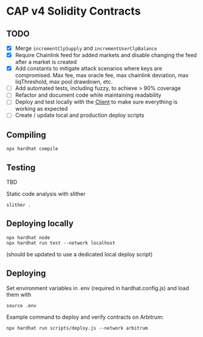 # CAP v4 Solidity Contracts

## TODO

- [x] Merge `incrementClpSupply` and `incrementUserClpBalance`
- [x] Require Chainlink feed for added markets and disable changing the feed after a market is created
- [x] Add constants to mitigate attack scenarios where keys are compromised. Max fee, max oracle fee, max chainlink deviation, max liqThreshold, max pool drawdown, etc.
- [ ] Add automated tests, including fuzzy, to achieve > 90% coverage
- [ ] Refactor and document code while maintaining readability
- [ ] Deploy and test locally with the [Client](https://github.com/capofficial/client) to make sure everything is working as expected
- [ ] Create / update local and production deploy scripts

## Compiling

```
npx hardhat compile
```

## Testing

TBD

Static code analysis with slither

```
slither .
```

## Deploying locally

```
npx hardhat node
npx hardhat run test --network localhost
```

(should be updated to use a dedicated local deploy script)

## Deploying

Set environment variables in .env (required in hardhat.config.js) and load them with

```
source .env
```

Example command to deploy and verify contracts on Arbitrum:

```
npx hardhat run scripts/deploy.js --network arbitrum
```
